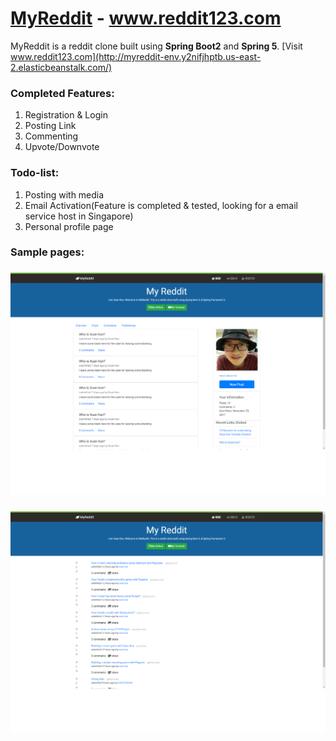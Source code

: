 # [MyReddit](http://myreddit-env.y2nifjhptb.us-east-2.elasticbeanstalk.com/) - www.reddit123.com 

MyReddit is a reddit clone built using **Spring Boot2** and **Spring 5**. [Visit www.reddit123.com](http://myreddit-env.y2nifjhptb.us-east-2.elasticbeanstalk.com/)

### Completed Features:

1. Registration & Login
2. Posting Link
3. Commenting
4. Upvote/Downvote 

### Todo-list:

1. Posting with media
2. Email Activation(Feature is completed & tested, looking for a email service host in Singapore)
3. Personal profile page



### Sample pages:

###  ![Profile page](/screenshot/demo_1.png)

###  ![Home Page](/screenshot/demo_2.png)

